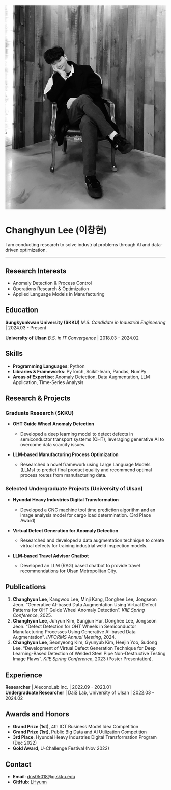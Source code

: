 <div class="profile-container">
  <div class="profile-image">
    <img src="assets/profile.jpeg" alt="Changhyun Lee's profile picture">
  </div>
  <div class="profile-text">
    <h1>Changhyun Lee (이창현)</h1>
    <p>I am conducting research to solve industrial problems through AI and data-driven optimization.</p>
  </div>
</div>

---

## Research Interests
- Anomaly Detection & Process Control
- Operations Research & Optimization
- Applied Language Models in Manufacturing

## Education
**Sungkyunkwan University (SKKU)**
*M.S. Candidate in Industrial Engineering* | 2024.03 - Present

**University of Ulsan**
*B.S. in IT Convergence* | 2018.03 - 2024.02

## Skills
- **Programming Languages**: Python
- **Libraries & Frameworks**: PyTorch, Scikit-learn, Pandas, NumPy
- **Areas of Expertise**: Anomaly Detection, Data Augmentation, LLM Application, Time-Series Analysis

## Research & Projects

### Graduate Research (SKKU)

- **OHT Guide Wheel Anomaly Detection**
  - Developed a deep learning model to detect defects in semiconductor transport systems (OHT), leveraging generative AI to overcome data scarcity issues.

- **LLM-based Manufacturing Process Optimization**
  - Researched a novel framework using Large Language Models (LLMs) to predict final product quality and recommend optimal process routes from manufacturing data.

### Selected Undergraduate Projects (University of Ulsan)

- **Hyundai Heavy Industries Digital Transformation**
  - Developed a CNC machine tool time prediction algorithm and an image analysis model for cargo load determination. (3rd Place Award)

- **Virtual Defect Generation for Anomaly Detection**
  - Researched and developed a data augmentation technique to create virtual defects for training industrial weld inspection models.

- **LLM-based Travel Advisor Chatbot**
  - Developed an LLM (RAG) based chatbot to provide travel recommendations for Ulsan Metropolitan City.

## Publications
1. **Changhyun Lee**, Kangwoo Lee, Minji Kang, Donghee Lee, Jongseon Jeon. “Generative AI-based Data Augmentation Using Virtual Defect Patterns for OHT Guide Wheel Anomaly Detection”. *KIIE Spring Conference*, 2025.
2. **Changhyun Lee**, Juhyun Kim, Sungjun Hur, Donghee Lee, Jongseon Jeon. “Defect Detection for OHT Wheels in Semiconductor Manufacturing Processes Using Generative AI-based Data Augmentation”. *INFORMS Annual Meeting*, 2024.
4. **Changhyun Lee**, Seonyeong Kim, Gyunyub Kim, Heejin Yoo, Sudong Lee. “Development of Virtual Defect Generation Technique for Deep Learning-Based Detection of Welded Steel Pipe Non-Destructive Testing Image Flaws”. *KIIE Spring Conference*, 2023 (Poster Presentation).

## Experience
**Researcher** | AleconoLab Inc. | 2022.09 - 2023.01  
**Undergraduate Researcher** | DaiS Lab, University of Ulsan | 2022.03 - 2024.02

## Awards and Honors
- **Grand Prize (1st)**, 4th ICT Business Model Idea Competition
- **Grand Prize (1st)**, Public Big Data and AI Utilization Competition
- **3rd Place**, Hyundai Heavy Industries Digital Transformation Program (Dec 2022)
- **Gold Award**, U-Challenge Festival (Nov 2022)

## Contact
- **Email**: [dns05018@g.skku.edu](mailto:dns05018@g.skku.edu)
- **GitHub**: [LHyunn](https://github.com/LHyunn)
